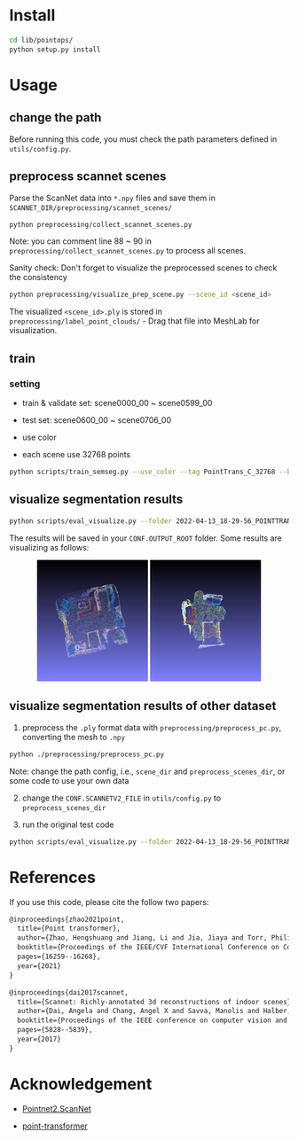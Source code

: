 # Install

```bash
cd lib/pointops/
python setup.py install
```

# Usage

## change the path

Before running this code, you must check the path parameters defined in `utils/config.py`.

## preprocess scannet scenes

Parse the ScanNet data into `*.npy` files and save them in `SCANNET_DIR/preprocessing/scannet_scenes/`

```bash
python preprocessing/collect_scannet_scenes.py
```

Note: you can comment line 88 ~ 90 in `preprocessing/collect_scannet_scenes.py` to process all scenes. 

Sanity check: Don't forget to visualize the preprocessed scenes to check the consistency

```bash
python preprocessing/visualize_prep_scene.py --scene_id <scene_id>
```

The visualized `<scene_id>.ply` is stored in `preprocessing/label_point_clouds/` - Drag that file into MeshLab for visualization.

## train

### setting

- train & validate set: scene0000_00 ~ scene0599_00

- test set: scene0600_00 ~ scene0706_00

- use color

- each scene use 32768 points

```bash
python scripts/train_semseg.py --use_color --tag PointTrans_C_32768 --batch_size 24 --epoch 200 --npoint 32768
```

## visualize segmentation results

```bash
python scripts/eval_visualize.py --folder 2022-04-13_18-29-56_POINTTRANS_C_32768 --use_color --npoints 32768 --scene_id scene0654_00
```

The results will be saved in your `CONF.OUTPUT_ROOT` folder. Some results are visualizing as follows:

<center>
<img src="./img/scene0000_00.png" width=200px> <img src="./img/scene0652_00.png" width=200px>
</center>

## visualize segmentation results of other dataset

1. preprocess the `.ply` format data with `preprocessing/preprocess_pc.py`, converting the mesh to `.npy`

```bash
python ./preprocessing/preprocess_pc.py
```

Note: change the path config, i.e., `scene_dir` and `preprocess_scenes_dir`, or some code to use your own data

2. change the `CONF.SCANNETV2_FILE` in `utils/config.py` to `preprocess_scenes_dir`

3. run the original test code

```bash
python scripts/eval_visualize.py --folder 2022-04-13_18-29-56_POINTTRANS_C_32768 --use_color --npoints 32768 --scene_id scene_name
```

# References

If you use this code, please cite the follow two papers:

```txt
@inproceedings{zhao2021point,
  title={Point transformer},
  author={Zhao, Hengshuang and Jiang, Li and Jia, Jiaya and Torr, Philip HS and Koltun, Vladlen},
  booktitle={Proceedings of the IEEE/CVF International Conference on Computer Vision},
  pages={16259--16268},
  year={2021}
}
```

```txt
@inproceedings{dai2017scannet,
  title={Scannet: Richly-annotated 3d reconstructions of indoor scenes},
  author={Dai, Angela and Chang, Angel X and Savva, Manolis and Halber, Maciej and Funkhouser, Thomas and Nie{\ss}ner, Matthias},
  booktitle={Proceedings of the IEEE conference on computer vision and pattern recognition},
  pages={5828--5839},
  year={2017}
}
```

# Acknowledgement

* [Pointnet2.ScanNet](https://github.com/daveredrum/Pointnet2.ScanNet)

* [point-transformer](https://github.com/POSTECH-CVLab/point-transformer/tree/8d2a38998f1ed8cd6d03fe1b671440724aa269c8)